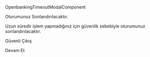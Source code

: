 OpenbankingTimeoutModalComponent

Oturumunuz Sonlandırılacaktır.

Uzun süredir işlem yapmadığınız için güvenlik sebebiyle oturumunuz sonlandırılacaktır.

Güvenli Çıkış

Devam Et
